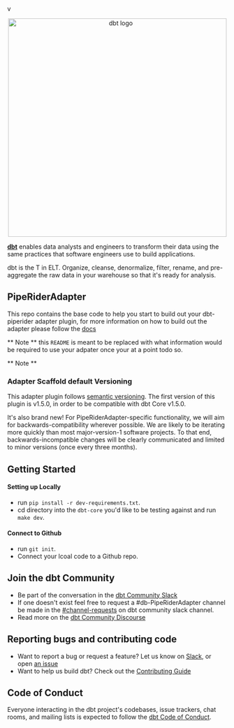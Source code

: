 v<p align="center">
  <img src="https://raw.githubusercontent.com/dbt-labs/dbt/ec7dee39f793aa4f7dd3dae37282cc87664813e4/etc/dbt-logo-full.svg" alt="dbt logo" width="500"/>
</p>

**[dbt](https://www.getdbt.com/)** enables data analysts and engineers to transform their data using the same practices that software engineers use to build applications.

dbt is the T in ELT. Organize, cleanse, denormalize, filter, rename, and pre-aggregate the raw data in your warehouse so that it's ready for analysis.

## PipeRiderAdapter
This repo contains the base code to help you start to build out your dbt-piperider adapter plugin, for more information on how to build out the adapter please follow the [docs](https://docs.getdbt.com/docs/contributing/building-a-new-adapter)

** Note ** this `README` is meant to be replaced with what information would be required to use your adpater once your at a point todo so.

** Note **
### Adapter Scaffold default Versioning
This adapter plugin follows [semantic versioning](https://semver.org/). The first version of this plugin is v1.5.0, in order to be compatible with dbt Core v1.5.0.

It's also brand new! For PipeRiderAdapter-specific functionality, we will aim for backwards-compatibility wherever possible. We are likely to be iterating more quickly than most major-version-1 software projects. To that end, backwards-incompatible changes will be clearly communicated and limited to minor versions (once every three months).

 ## Getting Started

 #### Setting up Locally
- run `pip install -r dev-requirements.txt`.
- cd directory into the `dbt-core` you'd like to be testing against and run `make dev`.

 #### Connect to Github
- run `git init`.
- Connect your lcoal code to a Github repo.

## Join the dbt Community

- Be part of the conversation in the [dbt Community Slack](http://community.getdbt.com/)
- If one doesn't exist feel free to request a #db-PipeRiderAdapter channel be made in the [#channel-requests](https://getdbt.slack.com/archives/C01D8J8AJDA) on dbt community slack channel.
- Read more on the [dbt Community Discourse](https://discourse.getdbt.com)

## Reporting bugs and contributing code

- Want to report a bug or request a feature? Let us know on [Slack](http://community.getdbt.com/), or open [an issue](https://github.com/dbt-labs/dbt-redshift/issues/new)
- Want to help us build dbt? Check out the [Contributing Guide](https://github.com/dbt-labs/dbt/blob/HEAD/CONTRIBUTING.md)

## Code of Conduct

Everyone interacting in the dbt project's codebases, issue trackers, chat rooms, and mailing lists is expected to follow the [dbt Code of Conduct](https://community.getdbt.com/code-of-conduct).